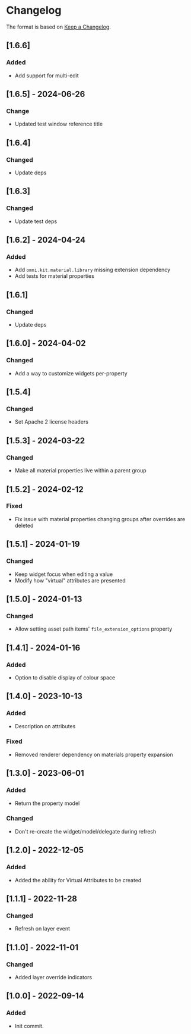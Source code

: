 # Changelog

The format is based on [Keep a Changelog](https://keepachangelog.com/en/1.0.0/).

## [1.6.6]
### Added
- Add support for multi-edit

## [1.6.5] - 2024-06-26
### Change
- Updated test window reference title

## [1.6.4]
### Changed
- Update deps

## [1.6.3]
### Changed
- Update test deps

## [1.6.2] - 2024-04-24
### Added
- Add `omni.kit.material.library` missing extension dependency
- Add tests for material properties

## [1.6.1]
### Changed
- Update deps

## [1.6.0] - 2024-04-02
### Changed
- Add a way to customize widgets per-property

## [1.5.4]
### Changed
- Set Apache 2 license headers

## [1.5.3] - 2024-03-22
### Changed
- Make all material properties live within a parent group

## [1.5.2] - 2024-02-12
### Fixed
- Fix issue with material properties changing groups after overrides are deleted

## [1.5.1] - 2024-01-19
### Changed
- Keep widget focus when editing a value
- Modify how "virtual" attributes are presented

## [1.5.0] - 2024-01-13
### Changed
- Allow setting asset path items' `file_extension_options` property

## [1.4.1] - 2024-01-16
### Added
- Option to disable display of colour space

## [1.4.0] - 2023-10-13
### Added
- Description on attributes

### Fixed
- Removed renderer dependency on materials property expansion

## [1.3.0] - 2023-06-01
### Added
- Return the property model

### Changed
- Don't re-create the widget/model/delegate during refresh

## [1.2.0] - 2022-12-05
### Added
- Added the ability for Virtual Attributes to be created

## [1.1.1] - 2022-11-28
### Changed
- Refresh on layer event

## [1.1.0] - 2022-11-01
### Changed
- Added layer override indicators

## [1.0.0] - 2022-09-14
### Added
- Init commit.
